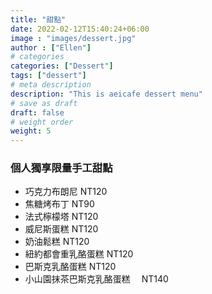 ```yaml
---
title: "甜點"
date: 2022-02-12T15:40:24+06:00
image : "images/dessert.jpg"
author : ["Ellen"]
# categories
categories: ["Dessert"]
tags: ["dessert"]
# meta description
description: "This is aeicafe dessert menu"
# save as draft
draft: false
# weight order 
weight: 5
---
```

### 個人獨享限量手工甜點  
- 巧克力布朗尼     NT120
- 焦糖烤布丁    NT90
- 法式檸檬塔   NT120
- 威尼斯蛋糕     NT120
- 奶油鬆糕     NT120
- 紐約都會重乳酪蛋糕   NT120
- 巴斯克乳酪蛋糕      NT120
- 小山園抹茶巴斯克乳酪蛋糕　   NT140